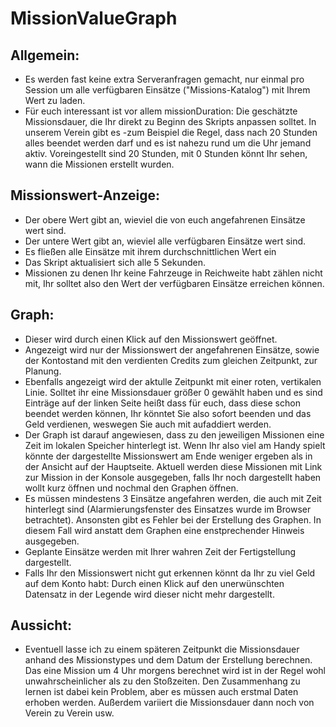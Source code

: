 # MissionValueGraph
## Allgemein:
- Es werden fast keine extra Serveranfragen gemacht, nur einmal pro Session um alle verfügbaren Einsätze ("Missions-Katalog") mit Ihrem Wert zu laden.
- Für euch interessant ist vor allem missionDuration: Die geschätzte Missionsdauer, die Ihr direkt zu Beginn des Skripts anpassen solltet. In unserem Verein gibt es -zum Beispiel die Regel, dass nach 20 Stunden alles beendet werden darf und es ist nahezu rund um die Uhr jemand aktiv. Voreingestellt sind 20 Stunden, mit 0 Stunden könnt Ihr sehen, wann die Missionen erstellt wurden.

## Missionswert-Anzeige:
- Der obere Wert gibt an, wieviel die von euch angefahrenen Einsätze wert sind.
- Der untere Wert gibt an, wieviel alle verfügbaren Einsätze wert sind.
- Es fließen alle Einsätze mit ihrem durchschnittlichen Wert ein
- Das Skript aktualisiert sich alle 5 Sekunden.
- Missionen zu denen Ihr keine Fahrzeuge in Reichweite habt zählen nicht mit, Ihr solltet also den Wert der verfügbaren Einsätze erreichen können.

## Graph:
- Dieser wird durch einen Klick auf den Missionswert geöffnet.
- Angezeigt wird nur der Missionswert der angefahrenen Einsätze, sowie der Kontostand mit den verdienten Credits zum gleichen Zeitpunkt, zur Planung.
- Ebenfalls angezeigt wird der aktulle Zeitpunkt mit einer roten, vertikalen Linie. Solltet ihr eine Missionsdauer größer 0 gewählt haben und es sind Einträge auf der linken Seite heißt dass für euch, dass diese schon beendet werden können, Ihr könntet Sie also sofort beenden und das Geld verdienen, weswegen Sie auch mit aufaddiert werden.
- Der Graph ist darauf angewiesen, dass zu den jeweiligen Missionen eine Zeit im lokalen Speicher hinterlegt ist. Wenn Ihr also viel am Handy spielt könnte der dargestellte Missionswert am Ende weniger ergeben als in der Ansicht auf der Hauptseite. Aktuell werden diese Missionen mit Link zur Mission in der Konsole ausgegeben, falls Ihr noch dargestellt haben wollt kurz öffnen und nochmal den Graphen öffnen.
- Es müssen mindestens 3 Einsätze angefahren werden, die auch mit Zeit hinterlegt sind (Alarmierungsfenster des Einsatzes wurde im Browser betrachtet). Ansonsten gibt es Fehler bei der Erstellung des Graphen. In diesem Fall wird anstatt dem Graphen eine enstprechender Hinweis ausgegeben.
- Geplante Einsätze werden mit Ihrer wahren Zeit der Fertigstellung dargestellt.
- Falls Ihr den Missionswert nicht gut erkennen könnt da Ihr zu viel Geld auf dem Konto habt: Durch einen Klick auf den unerwünschten Datensatz in der Legende wird dieser nicht mehr dargestellt.

## Aussicht:
- Eventuell lasse ich zu einem späteren Zeitpunkt die Missionsdauer anhand des Missionstypes und dem Datum der Erstellung berechnen. Das eine Mission um 4 Uhr morgens berechnet wird ist in der Regel wohl unwahrscheinlicher als zu den Stoßzeiten. Den Zusammenhang zu lernen ist dabei kein Problem, aber es müssen auch erstmal Daten erhoben werden. Außerdem variiert die Missionsdauer dann noch von Verein zu Verein usw.

